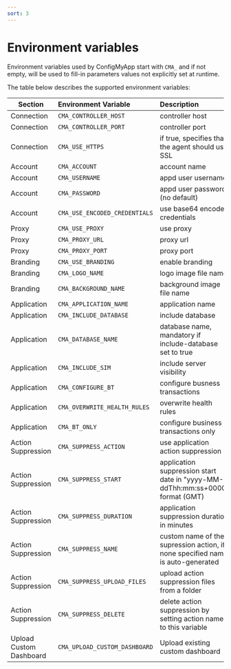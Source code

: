 ```yaml
---
sort: 3
---
```


# Environment variables

Environment variables used by ConfigMyApp start with `CMA_` and if not empty, will be used to fill-in parameters values not explicitly set at runtime. <br>

The table below describes the supported environment variables:

<table>
    <thead>
      <tr>
        <th>Section</th>
        <th style="text-align: left">Environment Variable</th>
        <th style="text-align: left">Description</th>
        <th style="text-align: center">Mandatory</th>
      </tr>
    </thead>
    <tbody>
      <tr>
        <td>Connection</td>
        <td style="text-align: left"><code class="language-plaintext highlighter-rouge">CMA_CONTROLLER_HOST</code></td>
        <td style="text-align: left">controller host</td>
        <td style="text-align: center"><img src="https://github.githubassets.com/images/icons/emoji/unicode/2714.png" width="20" height="20"></td>
      </tr>
      <tr>
        <td>Connection</td>
        <td style="text-align: left"><code class="language-plaintext highlighter-rouge">CMA_CONTROLLER_PORT</code></td>
        <td style="text-align: left">controller port</td>
        <td style="text-align: center"><img src="https://github.githubassets.com/images/icons/emoji/unicode/2716.png" width="20" height="20"></td>
      </tr>
      <tr>
        <td>Connection</td>
        <td style="text-align: left"><code class="language-plaintext highlighter-rouge">CMA_USE_HTTPS</code></td>
        <td style="text-align: left">if true, specifies that the agent should use SSL</td>
        <td style="text-align: center"><img src="https://github.githubassets.com/images/icons/emoji/unicode/2716.png" width="20" height="20"></td>
      </tr>
      <tr>
        <td>Account</td>
        <td style="text-align: left"><code class="language-plaintext highlighter-rouge">CMA_ACCOUNT</code></td>
        <td style="text-align: left">account name</td>
        <td style="text-align: center"><img src="https://github.githubassets.com/images/icons/emoji/unicode/2714.png" width="20" height="20"></td>
      </tr>
      <tr>
        <td>Account</td>
        <td style="text-align: left"><code class="language-plaintext highlighter-rouge">CMA_USERNAME</code></td>
        <td style="text-align: left">appd user username</td>
        <td style="text-align: center"><img src="https://github.githubassets.com/images/icons/emoji/unicode/2714.png" width="20" height="20"></td>
      </tr>
      <tr>
        <td>Account</td>
        <td style="text-align: left"><code class="language-plaintext highlighter-rouge">CMA_PASSWORD</code></td>
        <td style="text-align: left">appd user password (no default)</td>
        <td style="text-align: center"><img src="https://github.githubassets.com/images/icons/emoji/unicode/2714.png" width="20" height="20"></td>
      </tr>
      <tr>
        <td>Account</td>
        <td style="text-align: left"><code class="language-plaintext highlighter-rouge">CMA_USE_ENCODED_CREDENTIALS</code></td>
        <td style="text-align: left">use base64 encoded credentials</td>
        <td style="text-align: center"><img src="https://github.githubassets.com/images/icons/emoji/unicode/2716.png" width="20" height="20"></td>
      </tr>
      <tr>
        <td>Proxy</td>
        <td style="text-align: left"><code class="language-plaintext highlighter-rouge">CMA_USE_PROXY</code></td>
        <td style="text-align: left">use proxy</td>
        <td style="text-align: center"><img src="https://github.githubassets.com/images/icons/emoji/unicode/2716.png" width="20" height="20"></td>
      </tr>
      <tr>
        <td>Proxy</td>
        <td style="text-align: left"><code class="language-plaintext highlighter-rouge">CMA_PROXY_URL</code></td>
        <td style="text-align: left">proxy url</td>
        <td style="text-align: center"><img src="https://github.githubassets.com/images/icons/emoji/unicode/2716.png" width="20" height="20"></td>
      </tr>
      <tr>
        <td>Proxy</td>
        <td style="text-align: left"><code class="language-plaintext highlighter-rouge">CMA_PROXY_PORT</code></td>
        <td style="text-align: left">proxy port</td>
        <td style="text-align: center"><img src="https://github.githubassets.com/images/icons/emoji/unicode/2716.png" width="20" height="20"></td>
      </tr>
      <tr>
        <td>Branding</td>
        <td style="text-align: left"><code class="language-plaintext highlighter-rouge">CMA_USE_BRANDING</code></td>
        <td style="text-align: left">enable branding</td>
        <td style="text-align: center"><img src="https://github.githubassets.com/images/icons/emoji/unicode/2716.png" width="20" height="20"></td>
      </tr>
      <tr>
        <td>Branding</td>
        <td style="text-align: left"><code class="language-plaintext highlighter-rouge">CMA_LOGO_NAME</code></td>
        <td style="text-align: left">logo image file name</td>
        <td style="text-align: center"><img src="https://github.githubassets.com/images/icons/emoji/unicode/2716.png" width="20" height="20"></td>
      </tr>
      <tr>
        <td>Branding</td>
        <td style="text-align: left"><code class="language-plaintext highlighter-rouge">CMA_BACKGROUND_NAME</code></td>
        <td style="text-align: left">background image file name</td>
        <td style="text-align: center"><img src="https://github.githubassets.com/images/icons/emoji/unicode/2716.png" width="20" height="20"></td>
      </tr>
      <tr>
        <td>Application</td>
        <td style="text-align: left"><code class="language-plaintext highlighter-rouge">CMA_APPLICATION_NAME</code></td>
        <td style="text-align: left">application name</td>
        <td style="text-align: center"><img src="https://github.githubassets.com/images/icons/emoji/unicode/2714.png" width="20" height="20"></td>
      </tr>
      <tr>
        <td>Application</td>
        <td style="text-align: left"><code class="language-plaintext highlighter-rouge">CMA_INCLUDE_DATABASE</code></td>
        <td style="text-align: left">include database</td>
        <td style="text-align: center"><img src="https://github.githubassets.com/images/icons/emoji/unicode/2716.png" width="20" height="20"></td>
      </tr>
      <tr>
        <td>Application</td>
        <td style="text-align: left"><code class="language-plaintext highlighter-rouge">CMA_DATABASE_NAME</code></td>
        <td style="text-align: left">database name, mandatory if include-database set to true</td>
        <td style="text-align: center"><img src="https://github.githubassets.com/images/icons/emoji/unicode/2716.png" width="20" height="20"></td>
      </tr>
      <tr>
        <td>Application</td>
        <td style="text-align: left"><code class="language-plaintext highlighter-rouge">CMA_INCLUDE_SIM</code></td>
        <td style="text-align: left">include server visibility</td>
        <td style="text-align: center"><img src="https://github.githubassets.com/images/icons/emoji/unicode/2716.png" width="20" height="20"></td>
      </tr>
      <tr>
        <td>Application</td>
        <td style="text-align: left"><code class="language-plaintext highlighter-rouge">CMA_CONFIGURE_BT</code></td>
        <td style="text-align: left">configure busness transactions</td>
        <td style="text-align: center"><img src="https://github.githubassets.com/images/icons/emoji/unicode/2716.png" width="20" height="20"></td>
      </tr>
      <tr>
        <td>Application</td>
        <td style="text-align: left"><code class="language-plaintext highlighter-rouge">CMA_OVERWRITE_HEALTH_RULES</code></td>
        <td style="text-align: left">overwrite health rules</td>
        <td style="text-align: center"><img src="https://github.githubassets.com/images/icons/emoji/unicode/2716.png" width="20" height="20"></td>
      </tr>
      <tr>
        <td>Application</td>
        <td style="text-align: left"><code class="language-plaintext highlighter-rouge">CMA_BT_ONLY</code></td>
        <td style="text-align: left">configure business transactions only</td>
        <td style="text-align: center"><img src="https://github.githubassets.com/images/icons/emoji/unicode/2716.png" width="20" height="20"></td>
      </tr>
        <tr>
        <td>Action Suppression</td>
        <td style="text-align: left"><code class="language-plaintext highlighter-rouge">CMA_SUPPRESS_ACTION</code></td>
        <td style="text-align: left">use application action suppression</td>
        <td style="text-align: center"><img src="https://github.githubassets.com/images/icons/emoji/unicode/2716.png" width="20" height="20"></td>
      </tr>
        <tr>
        <td>Action Suppression</td>
        <td style="text-align: left"><code class="language-plaintext highlighter-rouge">CMA_SUPPRESS_START</code></td>
        <td style="text-align: left">application suppression start date in "yyyy-MM-ddThh:mm:ss+0000" format (GMT)</td>
        <td style="text-align: center"><img src="https://github.githubassets.com/images/icons/emoji/unicode/2716.png" width="20" height="20"></td>
      </tr>
        <tr>
        <td>Action Suppression</td>
        <td style="text-align: left"><code class="language-plaintext highlighter-rouge">CMA_SUPPRESS_DURATION</code></td>
        <td style="text-align: left">application suppression duration in minutes</td>
        <td style="text-align: center"><img src="https://github.githubassets.com/images/icons/emoji/unicode/2716.png" width="20" height="20"></td>
      </tr>
        <tr>
        <td>Action Suppression</td>
        <td style="text-align: left"><code class="language-plaintext highlighter-rouge">CMA_SUPPRESS_NAME</code></td>
        <td style="text-align: left">custom name of the supression action, if none specified name is auto-generated </td>
        <td style="text-align: center"><img src="https://github.githubassets.com/images/icons/emoji/unicode/2716.png" width="20" height="20"></td>
      </tr>
        <tr>
        <td>Action Suppression</td>
        <td style="text-align: left"><code class="language-plaintext highlighter-rouge">CMA_SUPPRESS_UPLOAD_FILES</code></td>
        <td style="text-align: left">upload action suppression files from a folder</td>
        <td style="text-align: center"><img src="https://github.githubassets.com/images/icons/emoji/unicode/2716.png" width="20" height="20"></td>
      </tr>
        <tr>
        <td>Action Suppression</td>
        <td style="text-align: left"><code class="language-plaintext highlighter-rouge">CMA_SUPPRESS_DELETE</code></td>
        <td style="text-align: left">delete action suppression by setting action name to this variable</td>
        <td style="text-align: center"><img src="https://github.githubassets.com/images/icons/emoji/unicode/2716.png" width="20" height="20"></td>
      </tr>
         <tr>
        <td>Upload Custom Dashboard</td>
        <td style="text-align: left"><code class="language-plaintext highlighter-rouge">CMA_UPLOAD_CUSTOM_DASHBOARD</code></td>
        <td style="text-align: left">Upload existing custom dashboard</td>
        <td style="text-align: center"><img src="https://github.githubassets.com/images/icons/emoji/unicode/2716.png" width="20" height="20"></td>
      </tr>
    </tbody>
  </table>
